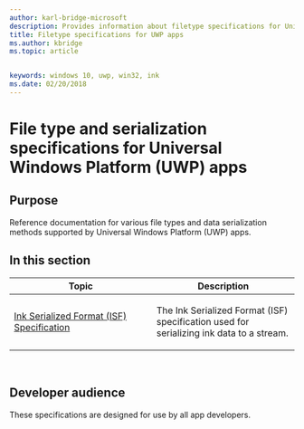 ```yaml
---
author: karl-bridge-microsoft
description: Provides information about filetype specifications for Universal Windows Platform (UWP) apps.
title: Filetype specifications for UWP apps
ms.author: kbridge
ms.topic: article


keywords: windows 10, uwp, win32, ink
ms.date: 02/20/2018
---
```


# File type and serialization specifications for Universal Windows Platform (UWP) apps

## Purpose

Reference documentation for various file types and data serialization methods supported by Universal Windows Platform (UWP) apps.


## In this section

<table>
<colgroup>
<col width="50%" />
<col width="50%" />
</colgroup>
<thead>
<tr class="header">
<th>Topic</th>
<th>Description</th>
</tr>
</thead>
<tbody>
<tr class="odd">
<td><p><a href="ink-serialized-format.md">Ink Serialized Format (ISF) Specification</a> </p></td>
<td><p>The Ink Serialized Format (ISF) specification used for serializing ink data to a stream.</p></td>
</tr>
</tbody>
</table>
 

## Developer audience


These specifications are designed for use by all app developers.
